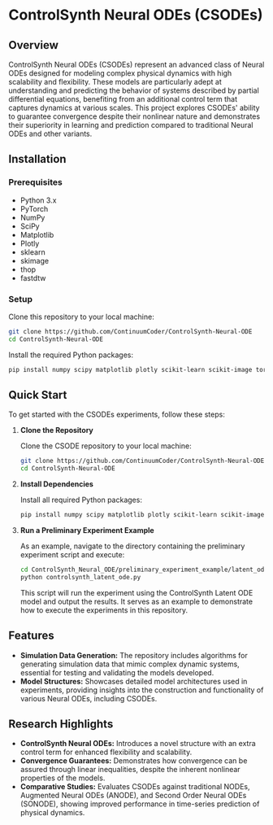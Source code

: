 # ControlSynth Neural ODEs (CSODEs)

## Overview

ControlSynth Neural ODEs (CSODEs) represent an advanced class of Neural ODEs designed for modeling complex physical dynamics with high scalability and flexibility. These models are particularly adept at understanding and predicting the behavior of systems described by partial differential equations, benefiting from an additional control term that captures dynamics at various scales. This project explores CSODEs' ability to guarantee convergence despite their nonlinear nature and demonstrates their superiority in learning and prediction compared to traditional Neural ODEs and other variants.

## Installation

### Prerequisites

- Python 3.x
- PyTorch
- NumPy
- SciPy
- Matplotlib
- Plotly
- sklearn
- skimage
- thop
- fastdtw

### Setup

Clone this repository to your local machine:

```bash
git clone https://github.com/ContinuumCoder/ControlSynth-Neural-ODE
cd ControlSynth-Neural-ODE
```

Install the required Python packages:

```bash
pip install numpy scipy matplotlib plotly scikit-learn scikit-image torch thop fastdtw
```

## Quick Start

To get started with the CSODEs experiments, follow these steps:

1. **Clone the Repository**

   Clone the CSODE repository to your local machine:

   ```bash
   git clone https://github.com/ContinuumCoder/ControlSynth-Neural-ODE
   cd ControlSynth-Neural-ODE
   ```

2. **Install Dependencies**

   Install all required Python packages:

   ```bash
   pip install numpy scipy matplotlib plotly scikit-learn scikit-image torch thop fastdtw
   ```

3. **Run a Preliminary Experiment Example**

   As an example, navigate to the directory containing the preliminary experiment script and execute:

   ```bash
   cd ControlSynth_Neural_ODE/preliminary_experiment_example/latent_ode
   python controlsynth_latent_ode.py
   ```

   This script will run the experiment using the ControlSynth Latent ODE model and output the results. It serves as an example to demonstrate how to execute the experiments in this repository.

## Features

- **Simulation Data Generation:** The repository includes algorithms for generating simulation data that mimic complex dynamic systems, essential for testing and validating the models developed.
- **Model Structures:** Showcases detailed model architectures used in experiments, providing insights into the construction and functionality of various Neural ODEs, including CSODEs.


## Research Highlights

- **ControlSynth Neural ODEs:** Introduces a novel structure with an extra control term for enhanced flexibility and scalability.
- **Convergence Guarantees:** Demonstrates how convergence can be assured through linear inequalities, despite the inherent nonlinear properties of the models.
- **Comparative Studies:** Evaluates CSODEs against traditional NODEs, Augmented Neural ODEs (ANODE), and Second Order Neural ODEs (SONODE), showing improved performance in time-series prediction of physical dynamics.
